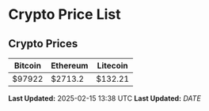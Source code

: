# Crypto Price List

## Crypto Prices
| Bitcoin | Ethereum | Litecoin |
| ------- | -------- | -------- |
| $97922 | $2713.2 | $132.21 |
**Last Updated:** 2025-02-15 13:38 UTC
**Last Updated:** $DATE$
